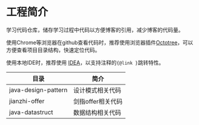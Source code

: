 # 工程简介

学习代码仓库，储存学习过程中代码以方便博客的引用，减少博客的代码量。

使用Chrome等浏览器在github查看代码时，推荐使用浏览器插件[Octotree](https://www.octotree.io/download)，可以方便查看项目目录结构，快速定位代码。

使用本地IDE时，推荐使用 [IDEA](https://www.jetbrains.com/idea/)，以支持注释的`{@link }`跳转特性。

| 目录                | 简介              |
| ------------------- | ----------------- |
| java-design-pattern | 设计模式相关代码  |
| jianzhi-offer       | 剑指offer相关代码 |
| java-datastruct     | 数据结构相关代码  |


